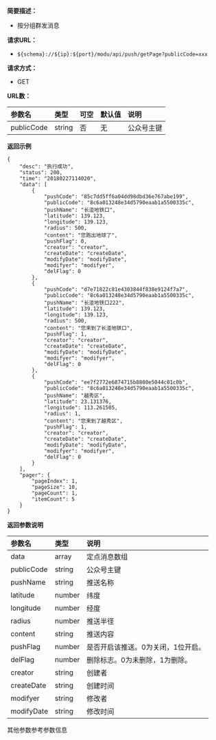 **简要描述：** 

- 按分组群发消息


**请求URL：** 
- ` ${schema}://${ip}:${port}/modu/api/push/getPage?publicCode=xxx `
  
**请求方式：**
- GET 

**URL数：** 

| 参数名 | 类型 | 可空 | 默认值 | 说明 |
| :-- | :-- | :-- | :-- | :-- |
| publicCode | string | 否 | 无 | 公众号主键 |

 **返回示例**

``` 
{
    "desc": "执行成功",
    "status": 200,
    "time": "20180227114020",
    "data": [
        {
            "pushCode": "85c7dd5ff6a04dd98dbd36e767abe199",
            "publicCode": "8c6a013248e34d5790eaab1a5500335c",
            "pushName": "长湴地铁口",
            "latitude": 139.123,
            "longitude": 139.123,
            "radius": 500,
            "content": "您跑出地球了",
            "pushFlag": 0,
            "creator": "creator",
            "createDate": "createDate",
            "modifyDate": "modifyDate",
            "modifyer": "modifyer",
            "delFlag": 0
        },
        {
            "pushCode": "d7e71822c81e4303844f838e9124f7a7",
            "publicCode": "8c6a013248e34d5790eaab1a5500335c",
            "pushName": "长湴地铁口222",
            "latitude": 139.123,
            "longitude": 139.123,
            "radius": 500,
            "content": "您来到了长湴地铁口",
            "pushFlag": 1,
            "creator": "creator",
            "createDate": "createDate",
            "modifyDate": "modifyDate",
            "modifyer": "modifyer",
            "delFlag": 0
        },
        {
            "pushCode": "ee7f2772e6874715b8880e5044c01c0b",
            "publicCode": "8c6a013248e34d5790eaab1a5500335c",
            "pushName": "越秀区",
            "latitude": 23.131376,
            "longitude": 113.261505,
            "radius": 1,
            "content": "您来到了越秀区",
            "pushFlag": 1,
            "creator": "creator",
            "createDate": "createDate",
            "modifyDate": "modifyDate",
            "modifyer": "modifyer",
            "delFlag": 0
        }
    ],
    "pager": {
        "pageIndex": 1,
        "pageSize": 10,
        "pageCount": 1,
        "itemCount": 5
    }
}
```

 **返回参数说明** 

| 参数名 | 类型 | 说明 |
| :-- | :-- | :-- |
| data | array | 定点消息数组 |
| publicCode | string | 公众号主键 |
| pushName | string  | 推送名称 |
| latitude | number  | 纬度 |
| longitude | number | 经度 |
| radius | number| 推送半径 |
| content | string | 推送内容 |
| pushFlag | number  | 是否开启该推送。0为关闭，1位开启。 |
| delFlag | number | 删除标志。0为未删除，1为删除。 |
| creator | string | 创建者 |
| createDate | string | 创建时间 |
| modifyer | string | 修改者 |
| modifyDate | string | 修改时间 |

其他参数参考参数信息



